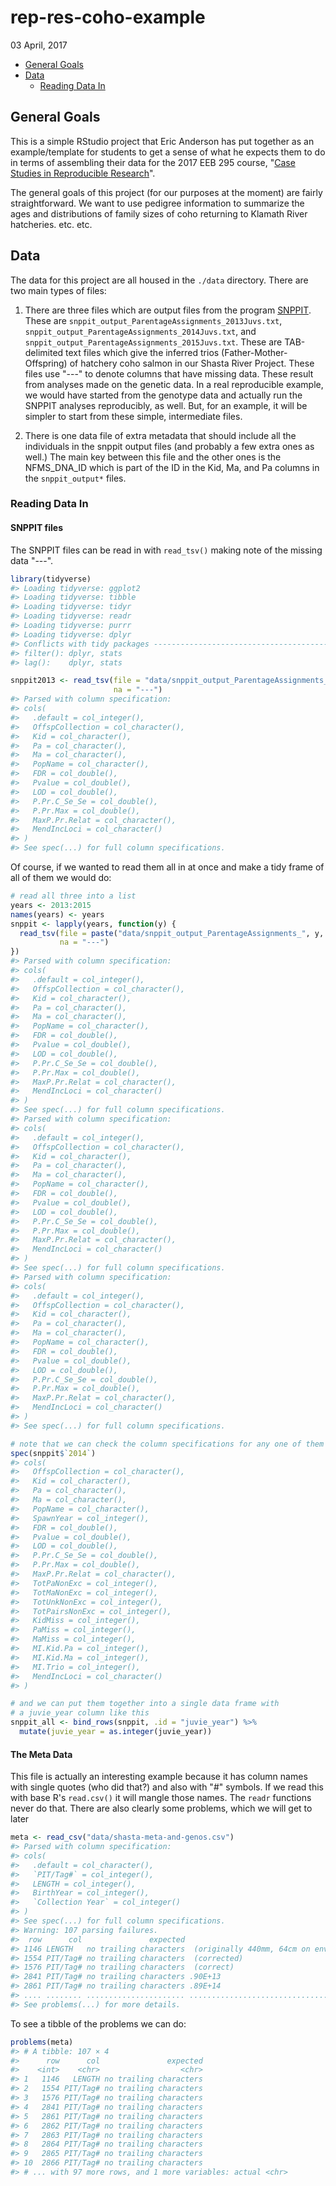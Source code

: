 rep-res-coho-example
================
03 April, 2017

-   [General Goals](#general-goals)
-   [Data](#data)
    -   [Reading Data In](#reading-data-in)

<!-- README.md is generated from README.Rmd. Please edit that file -->
General Goals
-------------

This is a simple RStudio project that Eric Anderson has put together as an example/template for students to get a sense of what he expects them to do in terms of assembling their data for the 2017 EEB 295 course, "[Case Studies in Reproducible Research](https://eriqande.github.io/rep-res-eeb-2017/)".

The general goals of this project (for our purposes at the moment) are fairly straightforward. We want to use pedigree information to summarize the ages and distributions of family sizes of coho returning to Klamath River hatcheries. etc. etc.

Data
----

The data for this project are all housed in the `./data` directory. There are two main types of files:

1.  There are three files which are output files from the program [SNPPIT](https://github.com/eriqande/snppit). These are `snppit_output_ParentageAssignments_2013Juvs.txt`, `snppit_output_ParentageAssignments_2014Juvs.txt`, and `snppit_output_ParentageAssignments_2015Juvs.txt`. These are TAB-delimited text files which give the inferred trios (Father-Mother-Offspring) of hatchery coho salmon in our Shasta River Project. These files use "---" to denote columns that have missing data. These result from analyses made on the genetic data. In a real reproducible example, we would have started from the genotype data and actually run the SNPPIT analyses reproducibly, as well. But, for an example, it will be simpler to start from these simple, intermediate files.

2.  There is one data file of extra metadata that should include all the individuals in the snppit output files (and probably a few extra ones as well.) The main key between this file and the other ones is the NFMS\_DNA\_ID which is part of the ID in the Kid, Ma, and Pa columns in the `snppit_output*` files.

### Reading Data In

#### SNPPIT files

The SNPPIT files can be read in with `read_tsv()` making note of the missing data "---".

``` r
library(tidyverse)
#> Loading tidyverse: ggplot2
#> Loading tidyverse: tibble
#> Loading tidyverse: tidyr
#> Loading tidyverse: readr
#> Loading tidyverse: purrr
#> Loading tidyverse: dplyr
#> Conflicts with tidy packages ----------------------------------------------
#> filter(): dplyr, stats
#> lag():    dplyr, stats

snppit2013 <- read_tsv(file = "data/snppit_output_ParentageAssignments_2013Juvs.txt", 
                       na = "---")
#> Parsed with column specification:
#> cols(
#>   .default = col_integer(),
#>   OffspCollection = col_character(),
#>   Kid = col_character(),
#>   Pa = col_character(),
#>   Ma = col_character(),
#>   PopName = col_character(),
#>   FDR = col_double(),
#>   Pvalue = col_double(),
#>   LOD = col_double(),
#>   P.Pr.C_Se_Se = col_double(),
#>   P.Pr.Max = col_double(),
#>   MaxP.Pr.Relat = col_character(),
#>   MendIncLoci = col_character()
#> )
#> See spec(...) for full column specifications.
```

Of course, if we wanted to read them all in at once and make a tidy frame of all of them we would do:

``` r
# read all three into a list
years <- 2013:2015
names(years) <- years
snppit <- lapply(years, function(y) {
  read_tsv(file = paste("data/snppit_output_ParentageAssignments_", y, "Juvs.txt", sep = ""),
           na = "---")
})
#> Parsed with column specification:
#> cols(
#>   .default = col_integer(),
#>   OffspCollection = col_character(),
#>   Kid = col_character(),
#>   Pa = col_character(),
#>   Ma = col_character(),
#>   PopName = col_character(),
#>   FDR = col_double(),
#>   Pvalue = col_double(),
#>   LOD = col_double(),
#>   P.Pr.C_Se_Se = col_double(),
#>   P.Pr.Max = col_double(),
#>   MaxP.Pr.Relat = col_character(),
#>   MendIncLoci = col_character()
#> )
#> See spec(...) for full column specifications.
#> Parsed with column specification:
#> cols(
#>   .default = col_integer(),
#>   OffspCollection = col_character(),
#>   Kid = col_character(),
#>   Pa = col_character(),
#>   Ma = col_character(),
#>   PopName = col_character(),
#>   FDR = col_double(),
#>   Pvalue = col_double(),
#>   LOD = col_double(),
#>   P.Pr.C_Se_Se = col_double(),
#>   P.Pr.Max = col_double(),
#>   MaxP.Pr.Relat = col_character(),
#>   MendIncLoci = col_character()
#> )
#> See spec(...) for full column specifications.
#> Parsed with column specification:
#> cols(
#>   .default = col_integer(),
#>   OffspCollection = col_character(),
#>   Kid = col_character(),
#>   Pa = col_character(),
#>   Ma = col_character(),
#>   PopName = col_character(),
#>   FDR = col_double(),
#>   Pvalue = col_double(),
#>   LOD = col_double(),
#>   P.Pr.C_Se_Se = col_double(),
#>   P.Pr.Max = col_double(),
#>   MaxP.Pr.Relat = col_character(),
#>   MendIncLoci = col_character()
#> )
#> See spec(...) for full column specifications.

# note that we can check the column specifications for any one of them
spec(snppit$`2014`)
#> cols(
#>   OffspCollection = col_character(),
#>   Kid = col_character(),
#>   Pa = col_character(),
#>   Ma = col_character(),
#>   PopName = col_character(),
#>   SpawnYear = col_integer(),
#>   FDR = col_double(),
#>   Pvalue = col_double(),
#>   LOD = col_double(),
#>   P.Pr.C_Se_Se = col_double(),
#>   P.Pr.Max = col_double(),
#>   MaxP.Pr.Relat = col_character(),
#>   TotPaNonExc = col_integer(),
#>   TotMaNonExc = col_integer(),
#>   TotUnkNonExc = col_integer(),
#>   TotPairsNonExc = col_integer(),
#>   KidMiss = col_integer(),
#>   PaMiss = col_integer(),
#>   MaMiss = col_integer(),
#>   MI.Kid.Pa = col_integer(),
#>   MI.Kid.Ma = col_integer(),
#>   MI.Trio = col_integer(),
#>   MendIncLoci = col_character()
#> )

# and we can put them together into a single data frame with
# a juvie_year column like this
snppit_all <- bind_rows(snppit, .id = "juvie_year") %>%
  mutate(juvie_year = as.integer(juvie_year))
```

#### The Meta Data

This file is actually an interesting example because it has column names with single quotes (who did that?) and also with "\#" symbols. If we read this with base R's `read.csv()` it will mangle those names. The `readr` functions never do that. There are also clearly some problems, which we will get to later

``` r
meta <- read_csv("data/shasta-meta-and-genos.csv")
#> Parsed with column specification:
#> cols(
#>   .default = col_character(),
#>   `PIT/Tag#` = col_integer(),
#>   LENGTH = col_integer(),
#>   BirthYear = col_integer(),
#>   `Collection Year` = col_integer()
#> )
#> See spec(...) for full column specifications.
#> Warning: 107 parsing failures.
#>  row      col               expected                                                                actual
#> 1146 LENGTH   no trailing characters  (originally 440mm, 64cm on envelope - handwriting difficult to read)
#> 1554 PIT/Tag# no trailing characters  (corrected)                                                         
#> 1576 PIT/Tag# no trailing characters  (correct)                                                           
#> 2841 PIT/Tag# no trailing characters .90E+13                                                              
#> 2861 PIT/Tag# no trailing characters .89E+14                                                              
#> .... ........ ...................... .....................................................................
#> See problems(...) for more details.
```

To see a tibble of the problems we can do:

``` r
problems(meta)
#> # A tibble: 107 × 4
#>      row      col               expected
#>    <int>    <chr>                  <chr>
#> 1   1146   LENGTH no trailing characters
#> 2   1554 PIT/Tag# no trailing characters
#> 3   1576 PIT/Tag# no trailing characters
#> 4   2841 PIT/Tag# no trailing characters
#> 5   2861 PIT/Tag# no trailing characters
#> 6   2862 PIT/Tag# no trailing characters
#> 7   2863 PIT/Tag# no trailing characters
#> 8   2864 PIT/Tag# no trailing characters
#> 9   2865 PIT/Tag# no trailing characters
#> 10  2866 PIT/Tag# no trailing characters
#> # ... with 97 more rows, and 1 more variables: actual <chr>
```

